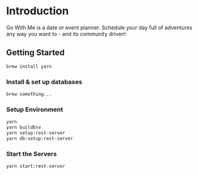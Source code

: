 # Introduction

Go With Me is a date or event planner. Schedule your day full of adventures any way you want to - and its community driven!

## Getting Started

```bash
brew install yarn
```

### Install & set up databases

```bash
brew something...
```

### Setup Environment

```bash
yarn
yarn buildEnv
yarn setup:rest-server
yarn db:setup:rest-server
```

### Start the Servers

```bash
yarn start:rest-server
```